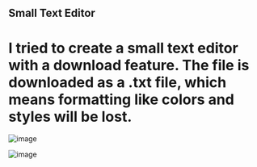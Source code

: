 ## Small Text Editor

# I tried to create a small text editor with a download feature. The file is downloaded as a .txt file, which means formatting like colors and styles will be lost.

![image](https://github.com/user-attachments/assets/58872a7c-65c2-4215-b5cd-e0eab2878d68)


![image](https://github.com/user-attachments/assets/86149c99-c5ab-4223-8231-936288666921)
